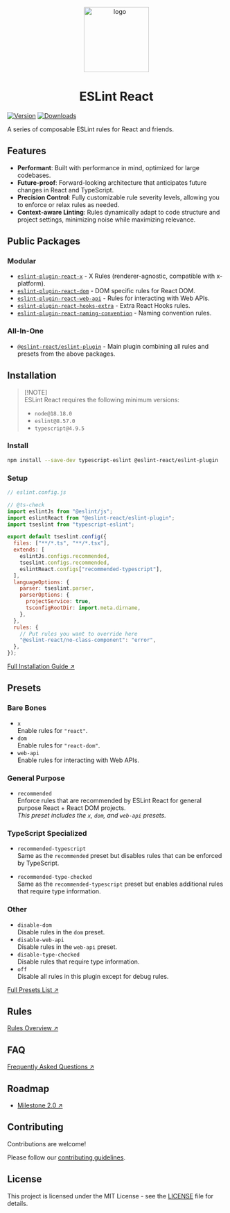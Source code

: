 <p align="center"><img src="https://eslint-react.xyz/logo.svg" alt="logo" width="150" /></p>

<h1 align="center" alt="title">ESLint React</h1>

[![Version](https://img.shields.io/npm/v/@eslint-react/eslint-plugin?style=flat&colorA=000000&colorB=000000)](https://npmjs.com/package/@eslint-react/eslint-plugin)
[![Downloads](https://img.shields.io/npm/dt/@eslint-react/eslint-plugin.svg?style=flat&colorA=000000&colorB=000000)](https://npmjs.com/package/@eslint-react/eslint-plugin)

A series of composable ESLint rules for React and friends.

## Features

- **Performant**: Built with performance in mind, optimized for large codebases.
- **Future-proof**: Forward-looking architecture that anticipates future changes in React and TypeScript.
- **Precision Control**: Fully customizable rule severity levels, allowing you to enforce or relax rules as needed.
- **Context-aware Linting**: Rules dynamically adapt to code structure and project settings, minimizing noise while maximizing relevance.

## Public Packages

### Modular

- [`eslint-plugin-react-x`](https://github.com/Rel1cx/eslint-react/tree/main/packages/plugins/eslint-plugin-react-x) - X Rules (renderer-agnostic, compatible with x-platform).
- [`eslint-plugin-react-dom`](https://github.com/Rel1cx/eslint-react/tree/main/packages/plugins/eslint-plugin-react-dom) - DOM specific rules for React DOM.
- [`eslint-plugin-react-web-api`](https://github.com/Rel1cx/eslint-react/tree/main/packages/plugins/eslint-plugin-react-web-api) - Rules for interacting with Web APIs.
- [`eslint-plugin-react-hooks-extra`](https://github.com/Rel1cx/eslint-react/tree/main/packages/plugins/eslint-plugin-react-hooks-extra) - Extra React Hooks rules.
- [`eslint-plugin-react-naming-convention`](https://github.com/Rel1cx/eslint-react/tree/main/packages/plugins/eslint-plugin-react-naming-convention) - Naming convention rules.

### All-In-One

- [`@eslint-react/eslint-plugin`](https://github.com/Rel1cx/eslint-react/tree/main/packages/plugins/eslint-plugin) - Main plugin combining all rules and presets from the above packages.

## Installation

> [!NOTE]\
> ESLint React requires the following minimum versions:
>
> - `node@18.18.0`
> - `eslint@8.57.0`
> - `typescript@4.9.5`

### Install

```sh
npm install --save-dev typescript-eslint @eslint-react/eslint-plugin
```

### Setup

```js
// eslint.config.js

// @ts-check
import eslintJs from "@eslint/js";
import eslintReact from "@eslint-react/eslint-plugin";
import tseslint from "typescript-eslint";

export default tseslint.config({
  files: ["**/*.ts", "**/*.tsx"],
  extends: [
    eslintJs.configs.recommended,
    tseslint.configs.recommended,
    eslintReact.configs["recommended-typescript"],
  ],
  languageOptions: {
    parser: tseslint.parser,
    parserOptions: {
      projectService: true,
      tsconfigRootDir: import.meta.dirname,
    },
  },
  rules: {
    // Put rules you want to override here
    "@eslint-react/no-class-component": "error",
  },
});
```

[Full Installation Guide ↗](https://eslint-react.xyz/docs/getting-started/typescript)

</details>

## Presets

### Bare Bones

- `x`\
  Enable rules for `"react"`.
- `dom`\
  Enable rules for `"react-dom"`.
- `web-api`\
  Enable rules for interacting with Web APIs.

### General Purpose

- `recommended`\
  Enforce rules that are recommended by ESLint React for general purpose React + React DOM projects.\
  _This preset includes the `x`, `dom`, and `web-api` presets._

### TypeScript Specialized

- `recommended-typescript`\
  Same as the `recommended` preset but disables rules that can be enforced by TypeScript.

- `recommended-type-checked`\
  Same as the `recommended-typescript` preset but enables additional rules that require type information.

### Other

- `disable-dom`\
  Disable rules in the `dom` preset.
- `disable-web-api`\
  Disable rules in the `web-api` preset.
- `disable-type-checked`\
  Disable rules that require type information.
- `off`\
  Disable all rules in this plugin except for debug rules.

[Full Presets List ↗](https://eslint-react.xyz/docs/presets)

## Rules

[Rules Overview ↗](https://eslint-react.xyz/docs/rules/overview)

## FAQ

[Frequently Asked Questions ↗](https://eslint-react.xyz/docs/faq)

## Roadmap

- [Milestone 2.0 ↗](https://eslint-react.xyz/roadmap#milestone-20)

## Contributing

Contributions are welcome!

Please follow our [contributing guidelines](./.github/CONTRIBUTING.md).

## License

This project is licensed under the MIT License - see the [LICENSE](LICENSE) file for details.
